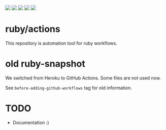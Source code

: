 ![](https://github.com/ruby/actions/workflows/coverage/badge.svg)
![](https://github.com/ruby/actions/workflows/doxygen/badge.svg)
![](https://github.com/ruby/actions/workflows/Make%20draft%20release%20package/badge.svg)
![](https://github.com/ruby/actions/workflows/make-snapshot/badge.svg)
![](https://github.com/ruby/actions/workflows/update_index/badge.svg)

# ruby/actions

This repository is automation tool for ruby workflows.

# old ruby-snapshot

We switched from Heroku to GitHub Actions.
Some files are not used now.

See `before-adding-github-workflows` tag for old information.

# TODO

* Documentation :)
